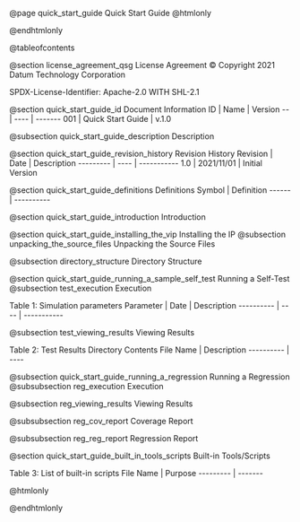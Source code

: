 @page quick_start_guide Quick Start Guide
@htmlonly
<div class="autonumbering">
@endhtmlonly



@tableofcontents



@section license_agreement_qsg License Agreement
© Copyright 2021 Datum Technology Corporation

SPDX-License-Identifier: Apache-2.0 WITH SHL-2.1



@section quick_start_guide_id Document Information
ID | Name | Version
-- | ---- | -------
001 | Quick Start Guide | v.1.0


@subsection quick_start_guide_description Description




@section quick_start_guide_revision_history Revision History
Revision  | Date | Description
--------- | ---- | -----------
1.0 | 2021/11/01 | Initial Version



@section quick_start_guide_definitions Definitions
Symbol | Definition
------ | ----------



@section quick_start_guide_introduction Introduction



@section quick_start_guide_installing_the_vip Installing the IP
@subsection unpacking_the_source_files Unpacking the Source Files



@subsection directory_structure Directory Structure




@section quick_start_guide_running_a_sample_self_test Running a Self-Test
@subsection test_execution Execution


Table 1: Simulation parameters
Parameter  | Date | Description
---------- | ---- | -----------


@subsection test_viewing_results Viewing Results

Table 2: Test Results Directory Contents
File Name  | Description
---------- | ----


@subsection quick_start_guide_running_a_regression Running a Regression
@subsubsection reg_execution Execution

@subsection reg_viewing_results Viewing Results


@subsubsection reg_cov_report Coverage Report


@subsubsection reg_reg_report Regression Report



@section quick_start_guide_built_in_tools_scripts Built-in Tools/Scripts


Table 3: List of built-in scripts
File Name | Purpose
--------- | -------



@htmlonly
</div>
@endhtmlonly